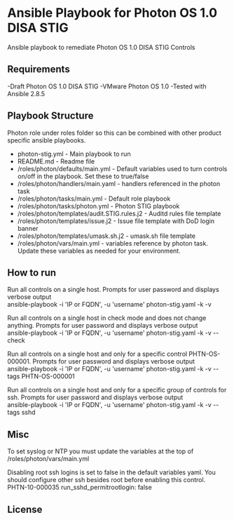 # Ansible Playbook for Photon OS 1.0 DISA STIG
Ansible playbook to remediate Photon OS 1.0 DISA STIG Controls

## Requirements
-Draft Photon OS 1.0 DISA STIG
-VMware Photon OS 1.0
-Tested with Ansible 2.8.5

## Playbook Structure
Photon role under roles folder so this can be combined with other product specific ansible playbooks.

- photon-stig.yml - Main playbook to run
- README.md - Readme file
- /roles/photon/defaults/main.yml - Default variables used to turn controls on/off in the playbook.  Set these to true/false
- /roles/photon/handlers/main.yaml - handlers referenced in the photon task
- /roles/photon/tasks/main.yml - Default role playbook
- /roles/photon/tasks/photon.yml - Photon STIG playbook
- /roles/photon/templates/audit.STIG.rules.j2 - Auditd rules file template
- /roles/photon/templates/issue.j2 - Issue file template with DoD login banner
- /roles/photon/templates/umask.sh.j2 - umask.sh file template
- /roles/photon/vars/main.yml - variables reference by photon task.  Update these variables as needed for your environment.

## How to run

Run all controls on a single host. Prompts for user password and displays verbose output  
ansible-playbook -i 'IP or FQDN', -u 'username' photon-stig.yaml -k -v  

Run all controls on a single host in check mode and does not change anything. Prompts for user password and displays verbose output  
ansible-playbook -i 'IP or FQDN', -u 'username' photon-stig.yaml -k -v --check  

Run all controls on a single host and only for a specific control PHTN-OS-000001. Prompts for user password and displays verbose output  
ansible-playbook -i 'IP or FQDN', -u 'username' photon-stig.yaml -k -v --tags PHTN-OS-000001  

Run all controls on a single host and only for a specific group of controls for ssh. Prompts for user password and displays verbose output  
ansible-playbook -i 'IP or FQDN', -u 'username' photon-stig.yaml -k -v --tags sshd  

## Misc
To set syslog or NTP you must update the variables at the top of /roles/photon/vars/main.yml  

Disabling root ssh logins is set to false in the default variables yaml. You should configure other ssh besides root before enabling this control.  
PHTN-10-000035 run_sshd_permitrootlogin: false  

## License